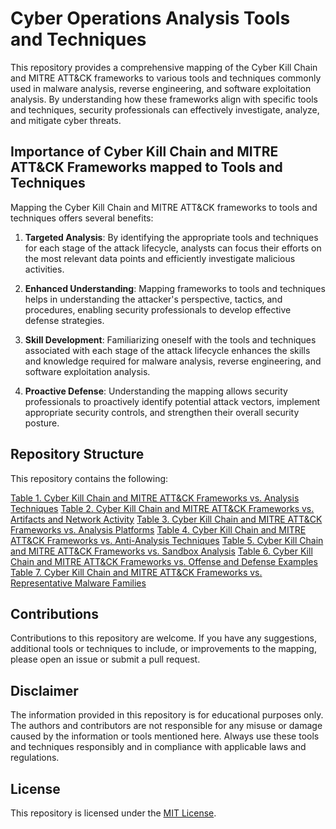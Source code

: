 # Cyber Operations Analysis Tools and Techniques

This repository provides a comprehensive mapping of the Cyber Kill Chain and MITRE ATT&CK frameworks to various tools and techniques commonly used in malware analysis, reverse engineering, and software exploitation analysis. By understanding how these frameworks align with specific tools and techniques, security professionals can effectively investigate, analyze, and mitigate cyber threats.

## Importance of Cyber Kill Chain and MITRE ATT&CK Frameworks mapped to Tools and Techniques

Mapping the Cyber Kill Chain and MITRE ATT&CK frameworks to tools and techniques offers several benefits:

1. **Targeted Analysis**: By identifying the appropriate tools and techniques for each stage of the attack lifecycle, analysts can focus their efforts on the most relevant data points and efficiently investigate malicious activities.

2. **Enhanced Understanding**: Mapping frameworks to tools and techniques helps in understanding the attacker's perspective, tactics, and procedures, enabling security professionals to develop effective defense strategies.

3. **Skill Development**: Familiarizing oneself with the tools and techniques associated with each stage of the attack lifecycle enhances the skills and knowledge required for malware analysis, reverse engineering, and software exploitation analysis.

4. **Proactive Defense**: Understanding the mapping allows security professionals to proactively identify potential attack vectors, implement appropriate security controls, and strengthen their overall security posture.

## Repository Structure

This repository contains the following:

[Table 1. Cyber Kill Chain and MITRE ATT&CK Frameworks vs. Analysis Techniques](https://github.com/ericyoc/cyber_ops_analysis_tools_techniques/blob/main/tables/Table_1__Analysis_Techniques.csv)
[Table 2. Cyber Kill Chain and MITRE ATT&CK Frameworks vs. Artifacts and Network Activity](https://github.com/ericyoc/cyber_ops_analysis_tools_techniques/blob/main/tables/Table_2__Artifacts_and_Network_Activity.csv)
[Table 3. Cyber Kill Chain and MITRE ATT&CK Frameworks vs. Analysis Platforms](https://github.com/ericyoc/cyber_ops_analysis_tools_techniques/blob/main/tables/Table_3__Analysis_Platforms.csv)
[Table 4. Cyber Kill Chain and MITRE ATT&CK Frameworks vs. Anti-Analysis Techniques](https://github.com/ericyoc/cyber_ops_analysis_tools_techniques/blob/main/tables/Table_4__Anti-Analysis_Techniques.csv)
[Table 5. Cyber Kill Chain and MITRE ATT&CK Frameworks vs. Sandbox Analysis](https://github.com/ericyoc/cyber_ops_analysis_tools_techniques/blob/main/tables/Table_5__Sandbox_Analysis.csv)
[Table 6. Cyber Kill Chain and MITRE ATT&CK Frameworks vs. Offense and Defense Examples](https://github.com/ericyoc/cyber_ops_analysis_tools_techniques/blob/main/tables/Table_6__Offense_and_Defense_Examples.csv)
[Table 7. Cyber Kill Chain and MITRE ATT&CK Frameworks vs. Representative Malware Families](https://github.com/ericyoc/cyber_ops_analysis_tools_techniques/blob/main/tables/Table_7__Representative_Malware_Families.csv)


## Contributions

Contributions to this repository are welcome. If you have any suggestions, additional tools or techniques to include, or improvements to the mapping, please open an issue or submit a pull request.

## Disclaimer

The information provided in this repository is for educational purposes only. The authors and contributors are not responsible for any misuse or damage caused by the information or tools mentioned here. Always use these tools and techniques responsibly and in compliance with applicable laws and regulations.

## License

This repository is licensed under the [MIT License](LICENSE).
